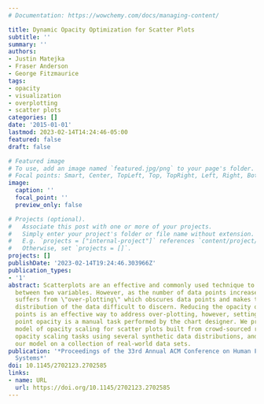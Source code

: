 ```yaml
---
# Documentation: https://wowchemy.com/docs/managing-content/

title: Dynamic Opacity Optimization for Scatter Plots
subtitle: ''
summary: ''
authors:
- Justin Matejka
- Fraser Anderson
- George Fitzmaurice
tags:
- opacity
- visualization
- overplotting
- scatter plots
categories: []
date: '2015-01-01'
lastmod: 2023-02-14T14:24:46-05:00
featured: false
draft: false

# Featured image
# To use, add an image named `featured.jpg/png` to your page's folder.
# Focal points: Smart, Center, TopLeft, Top, TopRight, Left, Right, BottomLeft, Bottom, BottomRight.
image:
  caption: ''
  focal_point: ''
  preview_only: false

# Projects (optional).
#   Associate this post with one or more of your projects.
#   Simply enter your project's folder or file name without extension.
#   E.g. `projects = ["internal-project"]` references `content/project/deep-learning/index.md`.
#   Otherwise, set `projects = []`.
projects: []
publishDate: '2023-02-14T19:24:46.303966Z'
publication_types:
- '1'
abstract: Scatterplots are an effective and commonly used technique to show the relationship
  between two variables. However, as the number of data points increases, the chart
  suffers from \"over-plotting\" which obscures data points and makes the underlying
  distribution of the data difficult to discern. Reducing the opacity of the data
  points is an effective way to address over-plotting, however, setting the individual
  point opacity is a manual task performed by the chart designer. We present a user-driven
  model of opacity scaling for scatter plots built from crowd-sourced responses to
  opacity scaling tasks using several synthetic data distributions, and then test
  our model on a collection of real-world data sets.
publication: '*Proceedings of the 33rd Annual ACM Conference on Human Factors in Computing
  Systems*'
doi: 10.1145/2702123.2702585
links:
- name: URL
  url: https://doi.org/10.1145/2702123.2702585
---
```

